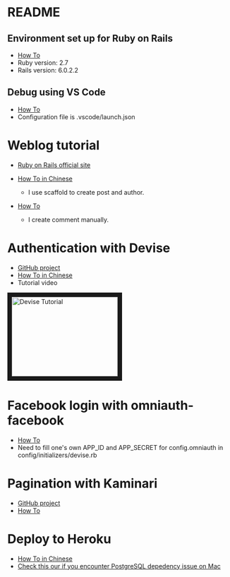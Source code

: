 # README

## Environment set up for Ruby on Rails
* [How To](https://railsbook.tw/chapters/02-environment-setup.html)
* Ruby version: 2.7
* Rails version: 6.0.2.2

## Debug using VS Code
* [How To](https://medium.com/@zneuray/vs-code-for-ruby-on-rails-7e643ca740fd)
* Configuration file is .vscode/launch.json

# Weblog tutorial
* [Ruby on Rails official site](https://rubyonrails.org/)
* [How To in Chinese](https://railsbook.tw/chapters/04-your-first-rails-application.html)

  - I use scaffold to create post and author.

* [How To](https://guides.rubyonrails.org/getting_started.html)
  - I create comment manually.

# Authentication with Devise
* [GitHub project](https://github.com/heartcombo/devise#starting-with-rails)
* [How To in Chinese](https://ihower.tw/rails/auth.html)
* Tutorial video

<a href="http://www.youtube.com/watch?feature=player_embedded&v=zJYuLebl-Js
" target="_blank"><img src="http://img.youtube.com/vi/zJYuLebl-Js/0.jpg" 
alt="Devise Tutorial" width="240" height="180" border="10" /></a>

# Facebook login with omniauth-facebook
* [How To](https://github.com/heartcombo/devise/wiki/OmniAuth:-Overview)
* Need to fill one's own APP_ID and APP_SECRET for config.omniauth in config/initializers/devise.rb 

# Pagination with Kaminari
* [GitHub project](https://github.com/kaminari/kaminari)
* [How To](https://www.driftingruby.com/episodes/pagination-with-kaminari)

# Deploy to Heroku
* [How To in Chinese](https://railsbook.tw/chapters/32-deployment-with-heroku.html)
* [Check this our if you encounter PostgreSQL depedency issue on Mac](https://wikimatze.de/installing-postgresql-gem-under-ubuntu-and-mac/)

